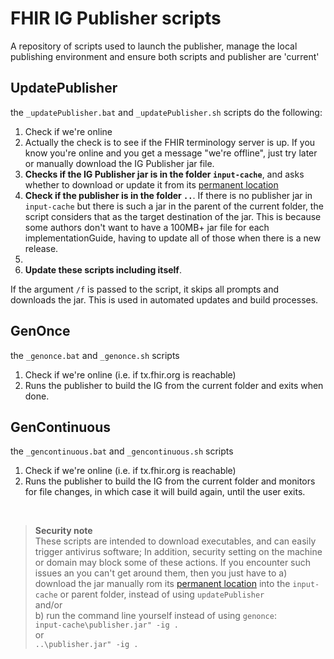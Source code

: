 # FHIR IG Publisher scripts
A repository of scripts used to launch the publisher, manage the local publishing environment and ensure both scripts and publisher are 'current'

## UpdatePublisher
the `_updatePublisher.bat` and `_updatePublisher.sh` scripts do the following:

1. Check if we're online 
  1. Actually the check is to see if the FHIR terminology server is up. If you know you're online and you get a message "we're offline", just try later or manually download the IG Publisher jar file.
1. **Checks if the IG Publisher jar is in the folder `input-cache`**, and asks whether to download or update it from its [permanent location](https://github.com/HL7/fhir-ig-publisher/releases/latest/download/publisher.jar)
  1. **Check if the publisher is in the folder `..`**. If there is no publisher jar in `input-cache` but there is such a jar in the parent of the current folder, the script considers that as the target destination of the jar. This is because some authors don't want to have a 100MB+ jar file for each implementationGuide, having to update all of those when there is a new release.
  1. 
1. **Update these scripts including itself**. 

If the argument `/f` is passed to the script, it skips all prompts and downloads the jar. This is used in automated updates and build processes.

## GenOnce
the `_genonce.bat` and `_genonce.sh` scripts 
1. Check if we're online (i.e. if tx.fhir.org is reachable)
2. Runs the publisher to build the IG from the current folder and exits when done.

## GenContinuous
the `_gencontinuous.bat` and `_gencontinuous.sh` scripts 
1. Check if we're online (i.e. if tx.fhir.org is reachable)
2. Runs the publisher to build the IG from the current folder and monitors for file changes, in which case it will build again, until the user exits.  

<br/>

> **Security note**  
These scripts are intended to download executables, and can easily trigger antivirus software; In addition, security setting on the machine or domain may block some of these actions. If you encounter such issues an you can't get around them, then you just have to 
a) download the jar manually rom its [permanent location](https://github.com/HL7/fhir-ig-publisher/releases/latest/download/publisher.jar) into the `input-cache` or parent folder, instead of using `updatePublisher`  
and/or  
b) run the command line yourself instead of using `genonce`:   
`input-cache\publisher.jar" -ig . `  
or  
`..\publisher.jar" -ig . `